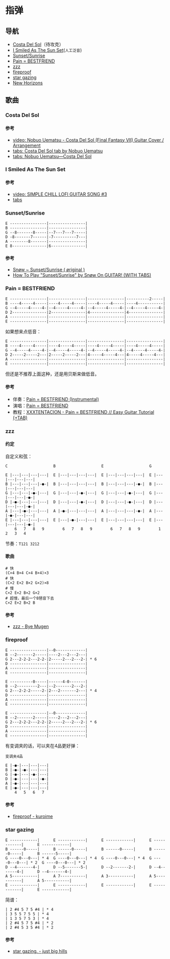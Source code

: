 # 指弹

## 导航

- [Costa Del Sol](#Costa-Del-Sol)（待攻克）
- [I Smiled As The Sun Set](#I-Smiled-As-The-Sun-Set)(`人工泛音`)
- [Sunset/Sunrise](#Sunset/Sunrise)
- [Pain = BESTFRIEND](#Pain--BESTFRIEND)
- [zzz](#zzz)
- [fireproof](#fireproof)
- [star gazing](#star-gazing)
- [New Horizons](./New_Horizons)

## 歌曲

### Costa Del Sol

#### 参考

- [video: Nobuo Uematsu - Costa Del Sol (Final Fantasy VII) Guitar Cover / Arrangement](https://www.youtube.com/watch?v=3zK24AlZjk8)
- [tabs: Costa Del Sol tab by Nobuo Uematsu](https://tabs.ultimate-guitar.com/tab/nobuo_uematsu/costa_del_sol_tabs_1489370)
- [tabs: Nobuo Uematsu—Costa Del Sol](https://www.songsterr.com/a/wsa/nobuo-uematsu-costa-del-sol-tab-s48928t0)

### I Smiled As The Sun Set

#### 参考

- [video: SIMPLE CHILL LOFI GUITAR SONG #3](https://www.youtube.com/watch?v=B190C1OE_Q4)
- [tabs](https://postimg.cc/GHrjm3sv)

### Sunset/Sunrise

```
E ----------------|----------------|
B ----------------|----------------|
G --8-------8-----|--7---7---7-----|
D -8-------7------|-7----------7---|
A --------8-------|----------------|
E 8---------------|6---------------|
```

#### 参考

- [Snøw ~ Sunset/Sunrise ( øriginal )](https://www.youtube.com/watch?v=WKzMb5Z2cxg)
- [How To Play "Sunset/Sunrise" by Snøw On GUITAR! (WITH TABS)](https://www.youtube.com/watch?v=8GkRAxbYGf4)

### Pain = BESTFRIEND

```
E ----------------|----------------|----------------|----------2-----|
B ----4-----4-----|----4-----4-----|----4-----4-----|----4-----------|
G --4-----4-----4-|--4-----4-----4-|--4-----4-----4-|--4-----4-----4-|
D 2---------------|2---------------|4---------------|4---------------|
A ----------------|----------------|----------------|----------------|
E ----------------|----------------|----------------|----------------|
```

如果想来点低音：

```
E ----------------|----------------|----------------|----------------|
B ----4-----4-----|----4-----4-----|----4-----4-----|----4-----4-----|
G --4-----4-----4-|--4-----4-----4-|--4-----4-----4-|--4-----4-----4-|
D 2-----2-----2---|2-----2-----2---|4-----4-----4---|4-----4-----4---|
A ----------------|----------------|----------------|----------------|
E ----------------|----------------|----------------|----------------|
```

但还是不推荐上面这种，还是用贝斯来做低音。

#### 参考

- 伴奏：[Pain = BESTFRIEND (Instrumental)](https://music.163.com/#/song?id=1388960676)
- 演唱：[Pain = BESTFRIEND](https://music.163.com/#/song?id=545350941)
- 教程：[XXXTENTACION - Pain = BESTFRIEND // Easy Guitar Tutorial (+TAB)](https://www.youtube.com/watch?v=mrm47-FT1xE)

### zzz

#### 约定

自定义和弦：

```
C                    B                    E                    G

E |---|---|---|---|  E |---|---|---|---|  E |---|---|---|---|  E |---|---|---|---|
B |---|---|---|-●-|  B |---|---|---|---|  B |---|---|---|-●-|  B |---|---|---|---|
G |---|---|-●-|---|  G |---|---|-●-|---|  G |---|---|-●-|---|  G |---|---|---|-●-|
D |-●-|---|---|---|  D |---|---|-●-|---|  D |---|---|-●-|---|  D |---|---|---|-●-|
A |---|-●-|---|---|  A |-●-|---|---|---|  A |---|---|---|-●-|  A |---|-●-|---|---|
E |---|---|---|---|  E |---|-●-|---|---|  E |---|---|---|---|  E |---|---|---|-●-|
    6   7   8   9        6   7   8   9        6   7   8   9        1   2   3   4   
```

节奏：`T121 3212`

#### 歌曲

```shell
# 快
(C×4 B×4 C×4 B×4)×3
# 快
(C×2 E×2 B×2 G×2)×8
# 慢
C×2 E×2 B×2 G×2
# 超慢，最后一个B琶音下去
C×2 E×2 B×2 B
```

#### 参考

- [zzz - Bye Mugen](https://music.163.com/#/song?id=479980004)

### fireproof

```
E ----------------|--0-------------|
B --2-------2-----|----2---2---2---|
G 2---2-2-2---2-2-|2-----2---2---2-| * 6
D ----------------|----------------|
A ----------------|----------------|
E ----------------|----------------|

E ----------0-----|------4-0-------|
B --2---------2---|--2-------2---2-|
G 2---2-2-2-----2-|2---2-------2---| * 4
D ----------------|----------------|
A ----------------|----------------|
E ----------------|----------------|

E ----------------|--0-------------|
B --2-------2-----|----2---2---2---|
G 2---2-2-2---2-2-|2-----2---2---2-| * 6
D ----------------|----------------|
A ----------------|----------------|
E ----------------|----------------|
```

有变调夹的话，可以夹在4品更好弹：

```
变调夹4品               

E |-●-|---|---|---| 
B |-●-|-●-|---|---| 
G |-●-|---|-●-|---| 
D |-●-|---|---|-●-| 
A |-●-|---|---|---| 
E |-●-|---|---|---| 
    4   5   6   7   
```


#### 参考

- [fireproof - kuroime](https://music.163.com/song?id=1346105023)

### star gazing

```
E ------------|      E ------------|      E ------------|      E ------------|      E ------------|
B ------0-----|      B ------0-----|      B ------0-----|      B ------0-----|      B ------5-----|
G ----0---0---| * 4  G ----0---0---| * 4  G ----0---0---| * 4  G ----0---0---| * 2  G ----0---0---| * 2
D --4-------4-|      D --5-------5-|      D --2-------2-|      D --4-------4-|      D --4-------4-|
A 5-----------|      A 7-----------|      A 3-----------|      A 5-----------|      A 5-----------|
E ------------|      E ------------|      E ------------|      E ------------|      E ------------|
```

简谱：

```
| 2 #4 5 7 5 #4 | * 4
| 3 5 5 7 5 5 | * 4
| 1 3 5 7 5 3 | * 4
| 2 #4 5 7 5 #4 | * 2
| 2 #4 5 3 5 #4 | * 2
```

#### 参考

- [star gazing. - just big hills](https://music.163.com/song?id=504265183)

